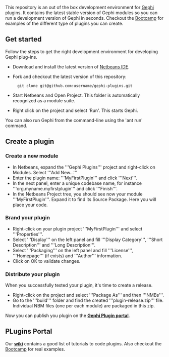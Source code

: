 This repository is an out of the box development environment for [Gephi](http://gephi.org) plugins. It contains the latest stable version of Gephi modules so you can run a development version of Gephi in seconds. Checkout the [Bootcamp](https://github.com/gephi/gephi-plugins-bootcamp) for examples of the different type of plugins you can create.

## Get started

Follow the steps to get the right development environment for developing Gephi plug-ins.

- Download and install the latest version of [Netbeans IDE](http://netbeans.org).
- Fork and checkout the latest version of this repository:

        git clone git@github.com:username/gephi-plugins.git

- Start Netbeans and Open Project. This folder is automatically recognized as a module suite.
- Right click on the project and select 'Run'. This starts Gephi.

You can also run Gephi from the command-line using the 'ant run' command.

## Create a plugin

### Create a new module

- In Netbeans, expand the '''Gephi Plugins''' project and right-click on Modules. Select '''Add New...'''
- Enter the plugin name: '''MyFirstPlugin''' and click '''Next'''.
- In the next panel, enter a unique codebase name, for instance '''org.myname.myfirstplugin''' and click '''Finish'''.
- In the Netbeans Project tree, you should see now your module '''MyFirstPlugin'''. Expand it to find its Source Package. Here you will place your code.

### Brand your plugin

- Right-click on your plugin project '''MyFirstPlugin''' and select '''Properties'''.
- Select '''Display''' on the left panel and fill '''Display Category''', '''Short Description''' and '''Long Description'''.
- Select '''Packaging''' on the left panel and fill '''License''', '''Homepage''' (if exists) and '''Author''' information.
- Click on OK to validate changes.


### Distribute your plugin ###

When you successfully tested your plugin, it's time to create a release.

- Right-click on the project and select '''Package As''' and then '''NMBs'''.
- Go to the '''build''' folder and find the created '''plugin-release.zip''' file. Individual NBM files (one per each module) are packaged in this zip.

Now you can publish you plugin on the [**Gephi Plugin portal**](http://gephi.org/plugins).

## PLugins Portal

Our [**wiki**](http://wiki.gephi.org/index.php/Plugins_portal) contains a good list of tutorials to code plugins. Also checkout the [Bootcamp](https://github.com/gephi/gephi-plugins-bootcamp) for real examples.